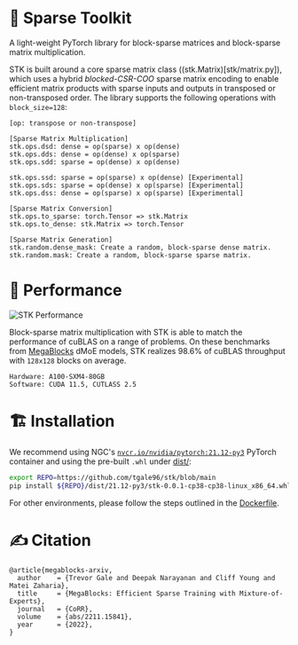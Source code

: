 # :abacus: Sparse Toolkit

A light-weight PyTorch library for block-sparse matrices and block-sparse matrix multiplication.

STK is built around a core sparse matrix class ((stk.Matrix)[stk/matrix.py]), which uses a hybrid *blocked-CSR-COO* sparse matrix encoding to enable efficient matrix products with sparse inputs and outputs in transposed or non-transposed order. The library supports the following operations with `block_size=128`:

```
[op: transpose or non-transpose]

[Sparse Matrix Multiplication]
stk.ops.dsd: dense = op(sparse) x op(dense)
stk.ops.dds: dense = op(dense) x op(sparse)
stk.ops.sdd: sparse = op(dense) x op(dense)

stk.ops.ssd: sparse = op(sparse) x op(dense) [Experimental]
stk.ops.sds: sparse = op(dense) x op(sparse) [Experimental]
stk.ops.dss: dense = op(sparse) x op(sparse) [Experimental]

[Sparse Matrix Conversion]
stk.ops.to_sparse: torch.Tensor => stk.Matrix
stk.ops.to_dense: stk.Matrix => torch.Tensor

[Sparse Matrix Generation]
stk.random.dense_mask: Create a random, block-sparse dense matrix.
stk.random.mask: Create a random, block-sparse sparse matrix.
```

# :rocket: Performance

![STK Performance](media/block_sparse_matmul_benchmarks.png)

Block-sparse matrix multiplication with STK is able to match the performance of cuBLAS on a range of problems. On these benchmarks from [MegaBlocks](https://github.com/stanford-futuredata/megablocks) dMoE models, STK realizes 98.6% of cuBLAS throughput with `128x128` blocks on average.

```
Hardware: A100-SXM4-80GB
Software: CUDA 11.5, CUTLASS 2.5
```

# :building_construction: Installation

We recommend using NGC's [`nvcr.io/nvidia/pytorch:21.12-py3`](https://catalog.ngc.nvidia.com/orgs/nvidia/containers/pytorch/tags) PyTorch container and using the pre-built `.whl` under [dist/](https://github.com/tgale96/stk/tree/main/dist):

```bash
export REPO=https://github.com/tgale96/stk/blob/main
pip install ${REPO}/dist/21.12-py3/stk-0.0.1-cp38-cp38-linux_x86_64.whl?raw=true
```

For other environments, please follow the steps outlined in the [Dockerfile](https://github.com/tgale96/stk/blob/main/Dockerfile).

# :writing_hand: Citation

```
@article{megablocks-arxiv,
  author    = {Trevor Gale and Deepak Narayanan and Cliff Young and Matei Zaharia},
  title     = {MegaBlocks: Efficient Sparse Training with Mixture-of-Experts},
  journal   = {CoRR},
  volume    = {abs/2211.15841},
  year      = {2022},
}
```
